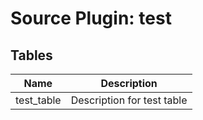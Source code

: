 # Source Plugin: test
## Tables
| Name          | Description   |
| ------------- | ------------- |
|test_table|Description for test table|